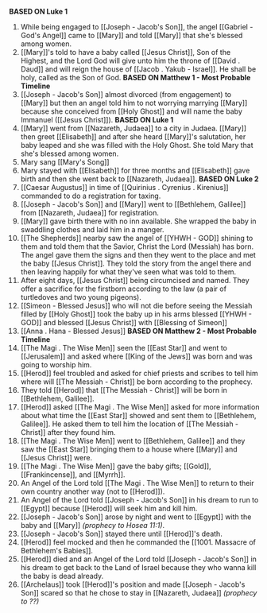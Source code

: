 **BASED ON Luke 1**
01) While being engaged to [[Joseph - Jacob's Son]], the angel [[Gabriel - God's Angel]] came to [[Mary]] and told [[Mary]] that she's blessed among women.
02) [[Mary]]'s told to have a baby called [[Jesus Christ]], Son of the Highest, and the Lord God will give unto him the throne of [[David . Daud]] and will reign the house of [[Jacob . Yakub - Israel]]. He shall be holy, called as the Son of God.
**BASED ON Matthew 1 - Most Probable Timeline**
03) [[Joseph - Jacob's Son]] almost divorced (from engagement) to [[Mary]] but then an angel told him to not worrying marrying [[Mary]] because she conceived from [[Holy Ghost]] and will name the baby Immanuel ([[Jesus Christ]]).
**BASED ON Luke 1**
04) [[Mary]] went from [[Nazareth, Judaea]] to a city in Judaea. [[Mary]] then greet [[Elisabeth]] and after she heard [[Mary]]'s salutation, her baby leaped and she was filled with the Holy Ghost. She told Mary that she's blessed among women.
05) Mary sang [[Mary's Song]]
06) Mary stayed with [[Elisabeth]] for three months and [[Elisabeth]] gave birth and then she went back to [[Nazareth, Judaea]].
**BASED ON Luke 2**	
07) [[Caesar Augustus]] in time of [[Quirinius . Cyrenius . Kirenius]] commanded to do a registration for taxing. 
08) [[Joseph - Jacob's Son]] and [[Mary]] went to [[Bethlehem, Galilee]] from [[Nazareth, Judaea]] for registration.
09) [[Mary]] gave birth there with no inn available. She wrapped the baby in swaddling clothes and laid him in a manger.
10) [[The Shepherds]] nearby saw the angel of [[YHWH - GOD]] shining to them and told them that the Savior, Christ the Lord (Messiah) has born. The angel gave them the signs and then they went to the place and met the baby [[Jesus Christ]]. They told the story from the angel there and then leaving happily for what they've seen what was told to them.
11) After eight days, [[Jesus Christ]] being circumcised and named. They offer a sacrifice for the firstborn according to the law (a pair of turtledoves and two young pigeons).
12) [[Simeon - Blessed Jesus]] who will not die before seeing the Messiah filled by [[Holy Ghost]] took the baby up in his arms blessed [[YHWH - GOD]] and blessed [[Jesus Christ]] with [[Blessing of Simeon]]
13) [[Anna . Hana - Blessed Jesus]]
**BASED ON Matthew 2 - Most Probable Timeline**
14) [[The Magi . The Wise Men]] seen the [[East Star]] and went to [[Jerusalem]] and asked where [[King of the Jews]] was born and was going to worship him.
15) [[Herod]] feel troubled and asked for chief priests and scribes to tell him where will [[The Messiah - Christ]] be born according to the prophecy.
16) They told [[Herod]] that [[The Messiah - Christ]] will be born in [[Bethlehem, Galilee]].
17) [[Herod]] asked [[The Magi . The Wise Men]] asked for more information about what time the [[East Star]] showed and sent them to [[Bethlehem, Galilee]]. He asked them to tell him the location of [[The Messiah - Christ]] after they found him.
18) [[The Magi . The Wise Men]] went to [[Bethlehem, Galilee]] and they saw the [[East Star]] bringing them to a house where [[Mary]] and [[Jesus Christ]] were.
19) [[The Magi . The Wise Men]] gave the baby gifts; [[Gold]], [[Frankincense]], and [[Myrrh]].
20) An Angel of the Lord told [[The Magi . The Wise Men]] to return to their own country another way (not to [[Herod]]).
21) An Angel of the Lord told [[Joseph - Jacob's Son]] in his dream to run to [[Egypt]] because [[Herod]] will seek him and kill him.
22) [[Joseph - Jacob's Son]] arose by night and went to [[Egypt]] with the baby and [[Mary]] *(prophecy to Hosea 11:1)*.
23) [[Joseph - Jacob's Son]] stayed there until [[Herod]]'s death.
24) [[Herod]] feel mocked and then he commanded the [[1001. Massacre of Bethlehem's Babies]].
25) [[Herod]] died and an Angel of the Lord told [[Joseph - Jacob's Son]] in his dream to get back to the Land of Israel because they who wanna kill the baby is dead already.
26) [[Archelaus]] took [[Herod]]'s position and made [[Joseph - Jacob's Son]] scared so that he chose to stay in [[Nazareth, Judaea]] *(prophecy to ??)*